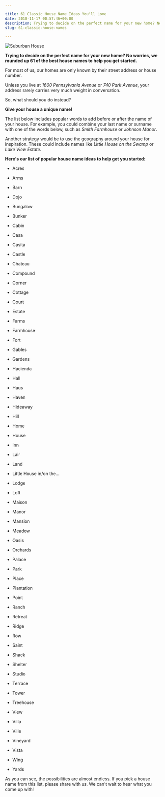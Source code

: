 ```yaml
---

title: 61 Classic House Name Ideas You'll Love
date: 2018-11-17 00:57:46+00:00
description: Trying to decide on the perfect name for your new home? No worries, we rounded up 61 of the best house names to help you get started.
slug: 61-classic-house-names

---
```


![Suburban House](http://www.doorwaysmagazine.com/wp-content/uploads/suburban_house.jpg)

**Trying to decide on the perfect name for your new home? No worries, we rounded up 61 of the best house names to help you get started.**





For most of us, our homes are only known by their street address or house number.





Unless you live at _1600 Pennsylvania Avenue_ or _740 Park Avenue_, your address rarely carries very much weight in conversation.





So, what should you do instead?





**Give your house a unique name!**





The list below includes popular words to add before or after the name of your house. For example, you could combine your last name or surname with one of the words below, such as _Smith Farmhouse_ or _Johnson Manor_.





Another strategy would be to use the geography around your house for inspiration. These could include names like _Little House on the Swamp_ or _Lake View Estate_.





**Here's our list of popular house name ideas to help get you started:**







  * Acres


  * Arms


  * Barn


  * Dojo


  * Bungalow


  * Bunker


  * Cabin


  * Casa


  * Casita


  * Castle


  * Chateau


  * Compound


  * Corner


  * Cottage


  * Court


  * Estate


  * Farms


  * Farmhouse


  * Fort


  * Gables


  * Gardens


  * Hacienda


  * Hall


  * Haus


  * Haven


  * Hideaway


  * Hill


  * Home


  * House


  * Inn


  * Lair


  * Land


  * Little House in/on the...


  * Lodge


  * Loft


  * Maison


  * Manor


  * Mansion


  * Meadow


  * Oasis


  * Orchards


  * Palace


  * Park


  * Place


  * Plantation


  * Point


  * Ranch


  * Retreat


  * Ridge


  * Row


  * Saint


  * Shack


  * Shelter


  * Studio


  * Terrace


  * Tower


  * Treehouse


  * View


  * Villa


  * Ville


  * Vineyard


  * Vista


  * Wing


  * Yards



As you can see, the possibilities are almost endless. If you pick a house name from this list, please share with us. We can't wait to hear what you come up with!
